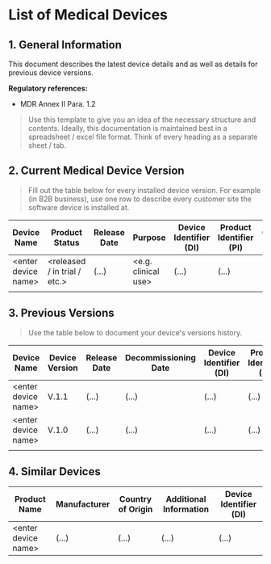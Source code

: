 # List of Medical Devices

## 1. General Information

This document describes the latest device details and as well as details for previous device versions.

**Regulatory references:**

* MDR Annex II Para. 1.2

> Use this template to give you an idea of the necessary structure and contents. Ideally, this documentation
> is maintained best in a spreadsheet / excel file format. Think of every heading as a separate sheet / tab.

## 2. Current Medical Device Version

> Fill out the table below for every installed device version. For example (in B2B business), use one row to
> describe every customer site the software device is installed at.

| Device Name           | Product Status                 | Release Date | Purpose               | Device Identifier (DI) | Product Identifier (PI) | Customer Details | Customer Point of Contact | App Store URL | Commentary |
|-----------------------|--------------------------------|--------------|-----------------------|------------------------|-------------------------|------------------|---------------------------|---------------|------------|
| \<enter device name\> | \<released / in trial / etc.\> | (...)        | \<e.g. clinical use\> | (...)                  | (...)                   | (...)            | (...)                     | (...)         | (...)      |
|                       |                                |              |                       |                        |                         |                  |                           |               |            |

## 3. Previous Versions

> Use the table below to document your device's versions history.

| Device Name           | Device Version | Release Date | Decommissioning Date | Device Identifier (DI) | Product Identifier (PI) | Commentary |
|-----------------------|----------------|--------------|----------------------|------------------------|-------------------------|------------|
| \<enter device name\> | V.1.1          | (...)        | (...)                | (...)                  | (...)                   | (...)      |
| \<enter device name\> | V.1.0          | (...)        | (...)                | (...)                  | (...)                   | (...)      |
|                       |                |              |                      |                        |                         |            |

## 4. Similar Devices

| Product Name          | Manufacturer | Country of Origin | Additional Information | Device Identifier (DI) |
|-----------------------|--------------|-------------------|------------------------|------------------------|
| \<enter device name\> | (...)        | (...)             | (...)                  | (...)                  |
